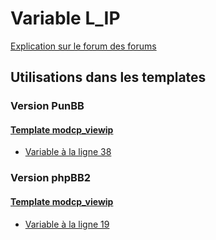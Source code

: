 # Variable L_IP
[Explication sur le forum des forums](http://forum.forumactif.com/t294113-listing-des-variables#L_IP)

## Utilisations dans les templates

### Version PunBB

#### [Template modcp_viewip](punbb/modcp_viewip.md)
* [Variable à la ligne 38](../punbb/modcp_viewip.tpl#L38)

### Version phpBB2

#### [Template modcp_viewip](subsilver/modcp_viewip.md)
* [Variable à la ligne 19](../subsilver/modcp_viewip.tpl#L19)